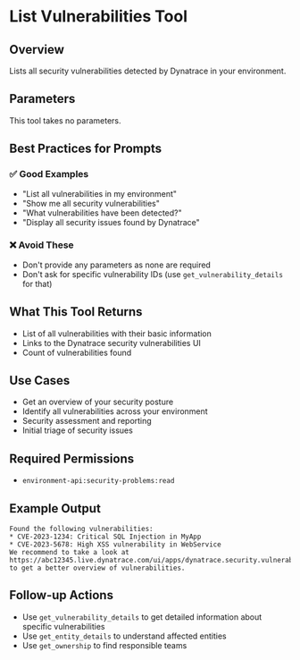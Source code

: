 # List Vulnerabilities Tool

## Overview

Lists all security vulnerabilities detected by Dynatrace in your environment.

## Parameters

This tool takes no parameters.

## Best Practices for Prompts

### ✅ Good Examples

- "List all vulnerabilities in my environment"
- "Show me all security vulnerabilities"
- "What vulnerabilities have been detected?"
- "Display all security issues found by Dynatrace"

### ❌ Avoid These

- Don't provide any parameters as none are required
- Don't ask for specific vulnerability IDs (use `get_vulnerability_details` for that)

## What This Tool Returns

- List of all vulnerabilities with their basic information
- Links to the Dynatrace security vulnerabilities UI
- Count of vulnerabilities found

## Use Cases

- Get an overview of your security posture
- Identify all vulnerabilities across your environment
- Security assessment and reporting
- Initial triage of security issues

## Required Permissions

- `environment-api:security-problems:read`

## Example Output

```text
Found the following vulnerabilities:
* CVE-2023-1234: Critical SQL Injection in MyApp
* CVE-2023-5678: High XSS vulnerability in WebService
We recommend to take a look at https://abc12345.live.dynatrace.com/ui/apps/dynatrace.security.vulnerabilities to get a better overview of vulnerabilities.
```

## Follow-up Actions

- Use `get_vulnerability_details` to get detailed information about specific vulnerabilities
- Use `get_entity_details` to understand affected entities
- Use `get_ownership` to find responsible teams

